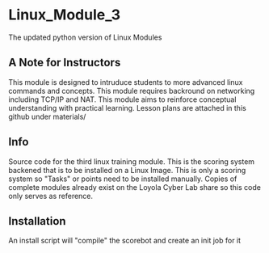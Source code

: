 # Linux_Module_3
The updated python version of Linux Modules
## A Note for Instructors ##

This module is designed to intruduce students to more advanced linux commands and concepts. This module requires backround on networking including TCP/IP and NAT. This module aims to reinforce conceptual understanding with practical learning. Lesson plans are attached in this github under materials/

## Info ## 

Source code for the third linux training module. This is the scoring system backened that is to be installed on a Linux Image. This is only a scoring system so "Tasks" or points need to be installed manually. Copies of complete modules already exist on the Loyola Cyber Lab share so this code only serves as reference.

## Installation ##
An install script will "compile" the scorebot and create an init job for it
